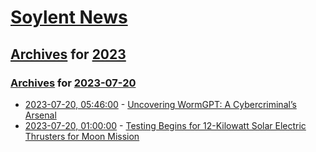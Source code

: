 # [Soylent News](../../../README.md)

## [Archives](../../index.md) for [2023](../index.md)

### [Archives](../../index.md) for [2023-07-20](index.md)

* [2023-07-20, 05:46:00](https://soylentnews.org/article.pl?sid=23/07/19/1147228&from=rss) - [Uncovering WormGPT: A Cybercriminal’s Arsenal](https://soylentnews.org/article.pl?sid=23/07/19/1147228&from=rss)
* [2023-07-20, 01:00:00](https://soylentnews.org/article.pl?sid=23/07/19/0443223&from=rss) - [Testing Begins for 12-Kilowatt Solar Electric Thrusters for Moon Mission](https://soylentnews.org/article.pl?sid=23/07/19/0443223&from=rss)

